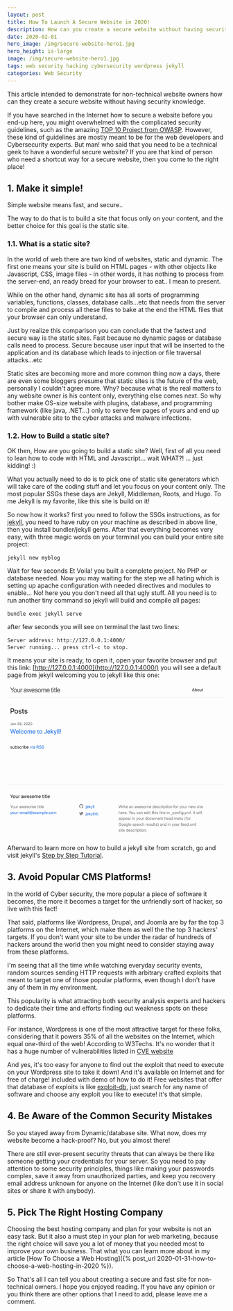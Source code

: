 ```yaml
---
layout: post
title: How To Launch A Secure Website in 2020!
description: How can you create a secure website without having security knowledge 
date: 2020-02-01
hero_image: /img/secure-website-hero1.jpg
hero_height: is-large
image: /img/secure-website-hero1.jpg
tags: web security hacking cybersecurity wordpress jekyll 
categories: Web Security
---
```


This article intended to demonstrate for non-technical website owners how can they create a secure website without having security knowledge.


If you have searched in the Internet how to secure a website before you end-up here, you might overwhelmed with the complicated security guidelines, such as the amazing  [TOP 10 Project from OWASP](https://owasp.org/www-project-top-ten/). However, these kind of guidelines are mostly meant to be for the web developers and Cybersecurity experts. But man! who said that you need to be a technical geek to have a wonderful secure website? If you are that kind of person who need a shortcut way for a secure website, then you come to the right place!


## 1. Make it simple!

Simple website means fast, and secure..

The way to do that is to build a site that focus only on your content, and the better choice for this goal is the static site.

### 1.1. What is a static site?

In the world of web there are two kind of websites, static and dynamic. The first one means your site is build on HTML pages - with other objects like Javascript, CSS, image files - in other words, it has nothing to process from the server-end, an ready bread for your browser to eat.. I mean to present.

While on the other hand, dynamic site has all sorts of programming variables, functions, classes, database calls...etc that needs from the server to compile and process all these files to bake at the end the HTML files that your browser can only understand.

Just by realize this comparison you can conclude that the fastest and secure way is the static sites. Fast because no dynamic pages or database calls need to process. Secure because user input that will be inserted to the application and its database which leads to injection or file traversal attacks...etc

Static sites are becoming more and more common thing now a days, there are even some bloggers presume that static sites is the future of the web, personally I couldn't agree more. Why? because what is the real matters to any website owner is his content only, everything else comes next. So why bother make OS-size website with plugins, database, and programming framework (like java, .NET...) only to serve few pages of yours and end up with vulnerable site to the cyber attacks and malware infections.


### 1.2. How to Build a static site?

OK then, How are you going to build a static site? Well, first of all you need to lean how to code with HTML and Javascript... wait WHAT?! 
... just kidding! :)

What you actually need to do is to pick one of static site generators which will take care of the coding stuff and let you focus on your content only. The most popular SSGs these days are Jekyll, Middleman, Roots, and Hugo. To me Jekyll is my favorite, like this site is build on it!

So now how it works? first you need to follow the SSGs instructions, as for [jekyll](https://jekyllrb.com/docs/installation), you need to have ruby on your machine as described in above line, then you install bundler/jekyll gems. After that everything becomes very easy, with three magic words on your terminal you can build your entire site project:

```shell
jekyll new myblog
```
Wait for few seconds Et Voila! you built a complete project. No PHP or database needed. Now you may waiting for the step we all hating which is setting up apache configuration with needed directives and modules to enable... No! here you you don't need all that ugly stuff. All you need is to run another tiny command so jekyll will build and compile all pages:

```shell
bundle exec jekyll serve
```

after few seconds you will see on terminal the last two lines:
```shell
Server address: http://127.0.0.1:4000/
Server running... press ctrl-c to stop.
```
It means your site is ready, to open it, open your favorite browser and put this link: [http://127.0.0.1:4000](http://127.0.0.1:4000/) you will see a default page from jekyll welcoming you to jekyll like this one: 

![New Jekyll Site](/assets/images/new-jekyll-site.png) 

Afterward to learn more on how to build a jekyll site from scratch, go and visit jekyll's [Step by Step Tutorial](https://jekyllrb.com/docs/step-by-step/01-setup/).


## 3. Avoid Popular CMS Platforms!

In the world of Cyber security, the more popular a piece of software it becomes, the more it becomes a target for the unfriendly sort of hacker, so live with this fact!

That said, platforms like Wordpress, Drupal, and Joomla are by far the top 3 platforms on the Internet, which make them as well the the top 3 hackers' targets. If you don't want your site to be under the radar of hundreds of hackers around the world then you might need to consider staying away from these platforms. 

I'm seeing that all the time while watching everyday security events, random sources sending HTTP requests with arbitrary crafted exploits that meant to target one of those popular platforms, even though I don't have any of them in my environment. 

This popularity is what attracting both security analysis experts and hackers to dedicate their time and efforts finding out weakness spots on these platforms. 

For instance, Wordpress is one of the most attractive target for these folks, considering that it powers 35% of all the websites on the Internet, which equal one-third of the web! According to W3Techs. It's no wonder that it has a huge number of vulnerabilities listed in [CVE website](https://cve.mitre.org/cgi-bin/cvekey.cgi?keyword=wordpress)

And yes, it's too easy for anyone to find out the exploit that need to execute on your Wordpress site to take it down! And it's available on Internet and for free of charge! included with demo of how to do it! Free websites that offer that database of exploits is like [exploit-db](https://www.exploit-db.com/), just search for any name of software and choose any exploit you like to execute! it's that simple.


## 4. Be Aware of the Common Security Mistakes

So you stayed away from Dynamic/database site. What now, does my website become a hack-proof? No, but you almost there! 

There are still ever-present security threats that can always be there like someone getting your credentials for your server. So you need to pay attention to some security principles, things like making your passwords complex, save it away from unauthorized parties, and keep you recovery email address unknown for anyone on the Internet (like don't use it in social sites or share it with anybody). 

## 5. Pick The Right Hosting Company

Choosing the best hosting company and plan for your website is not an easy task. But it also a must step in your plan for web marketing, because the right choice will save you a lot of money that you needed most to improve your own business. That what you can learn more about in my article [How To Choose a Web Hosting]({% post_url 2020-01-31-how-to-choose-a-web-hosting-in-2020 %}).



So That's all I can tell you about creating a secure and fast site for non-technical owners. I hope you enjoyed reading. If you have any opinion or you think there are other options that I need to add, please leave me a comment.
